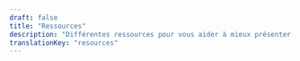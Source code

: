 ```yaml
---
draft: false
title: "Ressources"
description: "Différentes ressources pour vous aider à mieux présenter en public."
translationKey: "resources"
---
```


